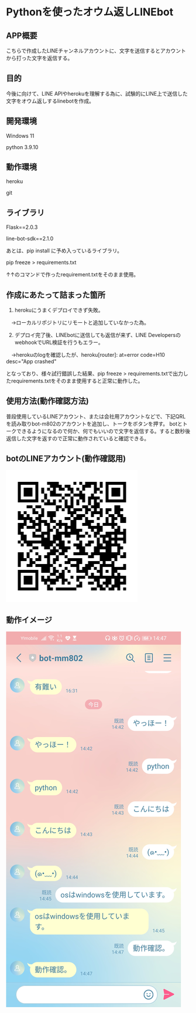 # Pythonを使ったオウム返しLINEbot
## APP概要
こちらで作成したLINEチャンネルアカウントに、文字を送信するとアカウントから打った文字を返信する。
## 目的
今後に向けて、LINE APIやherokuを理解する為に、試験的にLINE上で送信した文字をオウム返しするlinebotを作成。

## 開発環境
Windows 11

python 3.9.10

## 動作環境

heroku

git

## ライブラリ

Flask==2.0.3

line-bot-sdk==2.1.0

あとは、pip install に予め入っているライブラリ。

pip freeze > requirements.txt 

↑↑のコマンドで作ったrequirement.txtをそのまま使用。

## 作成にあたって詰まった箇所

1. herokuにうまくデプロイできず失敗。

　→ローカルリポジトリにリモートと追加していなかった為。

2. デプロイ完了後、LINEbotに送信しても返信が来ず、LINE DevelopersのwebhookでURL検証を行うもエラー。

　→herokuのlogを確認したが、heroku[router]: at=error code=H10 desc="App crashed"
 
  となっており、様々試行錯誤した結果、pip freeze > requirements.txtで出力したrequirements.txtをそのまま使用すると正常に動作した。

## 使用方法(動作確認方法)

普段使用しているLINEアカウント、または会社用アカウントなどで、下記QRLを読み取りbot-m802のアカウントを追加し、トークをボタンを押す。
botとトークできるようになるので何か、何でもいいので文字を返信する。すると数秒後返信した文字を返すので正常に動作されていると確認できる。

## botのLINEアカウント(動作確認用)

![画像URL](image/199apzbi.png)

## 動作イメージ

![画像](./image/Screenshot_20220323_144720_jp.naver.line.android.jpg)
